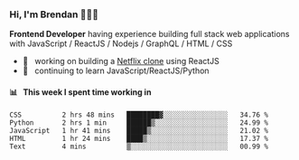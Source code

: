 ### Hi, I'm Brendan 👨🏻‍💻

<b>Frontend Developer</b> having experience building full stack web applications with JavaScript / ReactJS / Nodejs / GraphQL / HTML / CSS</p>

 - 🚀 	&nbsp; working on building a [Netflix clone](https://github.com/brendantfinn/netflix-clone) using ReactJS
 - 🌱 	&nbsp; continuing to learn JavaScript/ReactJS/Python

 
 
#### 📊 	&nbsp; This week I spent time working in
<!--START_SECTION:waka-->
```text
CSS          2 hrs 48 mins   ████████▓░░░░░░░░░░░░░░░░   34.76 % 
Python       2 hrs 1 min     ██████▒░░░░░░░░░░░░░░░░░░   24.99 % 
JavaScript   1 hr 41 mins    █████▒░░░░░░░░░░░░░░░░░░░   21.02 % 
HTML         1 hr 24 mins    ████▒░░░░░░░░░░░░░░░░░░░░   17.37 % 
Text         4 mins          ▒░░░░░░░░░░░░░░░░░░░░░░░░   00.99 % 
```
<!--END_SECTION:waka-->
